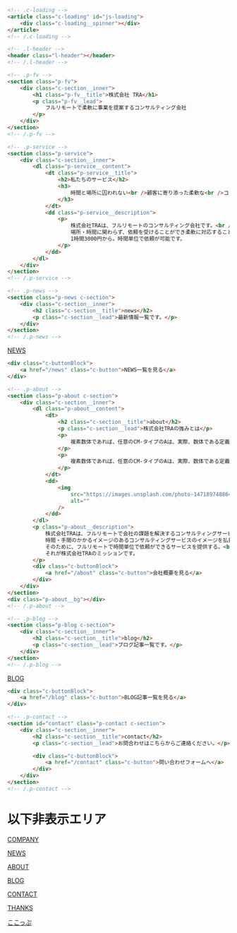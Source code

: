 ```html
<!-- .c-loading -->
<article class="c-loading" id="js-loading">
	<div class="c-loading__spinner"></div>
</article>
<!-- /.c-loading -->

<!-- .l-header -->
<header class="l-header"></header>
<!-- /.l-header -->

<!-- .p-fv -->
<section class="p-fv">
	<div class="c-section__inner">
		<h1 class="p-fv__title">株式会社 TRA</h1>
		<p class="p-fv__lead">
			フルリモートで柔軟に事業を提案するコンサルティング会社
		</p>
	</div>
</section>
<!-- /.p-fv -->

<!-- .p-service -->
<section class="p-service">
	<div class="c-section__inner">
		<dl class="p-service__content">
			<dt class="p-service__title">
				<h2>私たちのサービス</h2>
				<h3>
					時間と場所に囚われない<br />顧客に寄り添った柔軟な<br />コンサルティングサービス
				</h3>
			</dt>
			<dd class="p-service__description">
				<p>
					株式会社TRAは、フルリモートのコンサルティング会社です。<br />
					場所・時間に関わらず、依頼を受けることができ柔軟に対応することができます。<br />
					1時間3000円から。時間単位で依頼が可能です。
				</p>
			</dd>
		</dl>
	</div>
</section>
<!-- /.p-service -->

<!-- .p-news -->
<section class="p-news c-section">
	<div class="c-section__inner">
		<h2 class="c-section__title">news</h2>
		<p class="c-section__lead">最新情報一覧です。</p>
	</div>
</section>
<!-- /.p-news -->
```

[NEWS](https://www.notion.so/8ee881b100164d06ab62fcac98ca20f2)

```html
<div class="c-buttonBlock">
	<a href="/news" class="c-button">NEWS一覧を見る</a>
</div>
```

```html
<!-- .p-about -->
<section class="p-about c-section">
	<div class="c-section__inner">
		<dl class="p-about__content">
			<dt>
				<h2 class="c-section__title">about</h2>
				<p class="c-section__lead">株式会社TRAの強みとは</p>
				<p>
					複素数体であれば、任意のCM-タイプのAは、実際、数体である定義体（英語版）(fieldofdefinition)を持つ。自己準同型環の可能なタイプは、対合（ロサチの対合（英語版）(Rosatiinvolution）をもつ環として既に分類される。
				</p>
				<p>
					複素数体であれば、任意のCM-タイプのAは、実際、数体である定義体（英語版）(fieldofdefinition)を持つ。自己準同型環の可能なタイプは、対合（ロサチの対合（英語版）(Rosatiinvolution）をもつ環として既に分類される。
				</p>
			</dt>
			<dd>
				<img
					src="https://images.unsplash.com/photo-1471897488648-5eae4ac6686b"
					alt=""
				/>
			</dd>
		</dl>
		<p class="p-about__description">
			株式会社TRAは、フルリモートで会社の課題を解決するコンサルティングサービスです。<br />
			時間・手間のかかるイメージのあるコンサルティングサービスのイメージを払拭したい。<br />
			そのために、フルリモートで時間単位で依頼ができるサービスを提供する。<br />
			それが株式会社TRAのミッションです。
		</p>
		<div class="c-buttonBlock">
			<a href="/about" class="c-button">会社概要を見る</a>
		</div>
	</div>
</section>
<div class="p-about__bg"></div>
<!-- /.p-about -->

<!-- .p-blog -->
<section class="p-blog c-section">
	<div class="c-section__inner">
		<h2 class="c-section__title">blog</h2>
		<p class="c-section__lead">ブログ記事一覧です。</p>
	</div>
</section>
<!-- /.p-blog -->
```

[BLOG](https://www.notion.so/8da301d02408470f9f3f17a5371c6e82)

```html
<div class="c-buttonBlock">
	<a href="/blog" class="c-button">BLOG記事一覧を見る</a>
</div>
```

```html
<!-- .p-contact -->
<section id="contact" class="p-contact c-section">
	<div class="c-section__inner">
		<h2 class="c-section__title">contact</h2>
		<p class="c-section__lead">お問合わせはこちらからご連絡ください。</p>

		<div class="c-buttonBlock">
			<a href="/contact" class="c-button">問い合わせフォームへ</a>
		</div>
	</div>
</section>
<!-- /.p-contact -->
```

# 以下非表示エリア

[COMPANY](https://www.notion.so/COMPANY-afaa6e30d24045bb9484d4078004aa93)

[NEWS](https://www.notion.so/9f25da4989b64a4f8db889413318ba11)

[ABOUT](https://www.notion.so/ABOUT-da73a5443ff74e51985b9aba5bf23f3a)

[BLOG](https://www.notion.so/4db206bbd12d44e2b9d283862f528a6b)

[CONTACT](https://www.notion.so/CONTACT-2bc71e3ac6d3444dbe3d1bdb69c259d1)

[THANKS](https://www.notion.so/THANKS-e819327e37934f30a9e6f0c065a411eb)

[ここっぷ](https://www.notion.so/e8bce1f1c6584836873bf6810d68f1cf)
